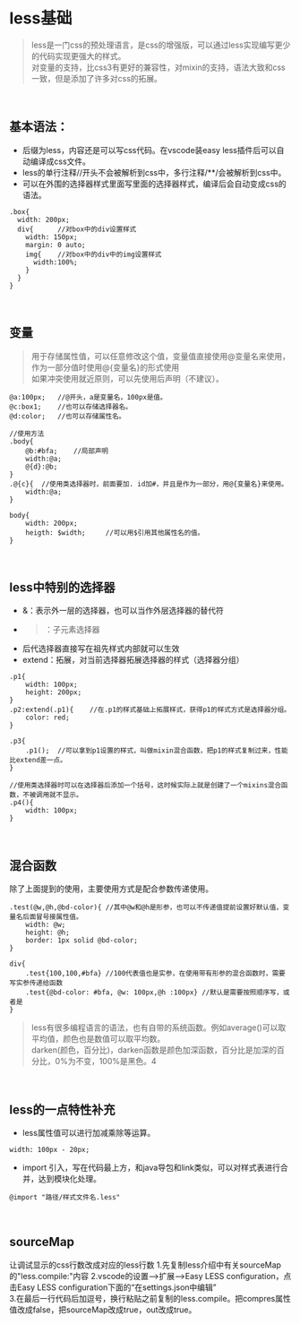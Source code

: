 # less基础
> less是一门css的预处理语言，是css的增强版，可以通过less实现编写更少的代码实现更强大的样式。<br/>
对变量的支持，比css3有更好的兼容性，对mixin的支持，语法大致和css一致，但是添加了许多对css的拓展。

<br/>

基本语法：
---
- 后缀为less，内容还是可以写css代码。在vscode装easy less插件后可以自动编译成css文件。
- less的单行注释//开头不会被解析到css中，多行注释/**/会被解析到css中。
- 可以在外围的选择器样式里面写里面的选择器样式，编译后会自动变成css的语法。
```
.box{
  width: 200px;
  div{		//对box中的div设置样式
    width: 150px;
    margin: 0 auto;
    img{	//对box中的div中的img设置样式
      width:100%;
    }
  }
}
```

<br/>

变量
---
> 用于存储属性值，可以任意修改这个值，变量值直接使用@变量名来使用，作为一部分值时使用@{变量名}的形式使用<br/>
如果冲突使用就近原则，可以先使用后声明（不建议）。

```
@a:100px;	//@开头，a是变量名，100px是值。
@c:box1;	//也可以存储选择器名。
@d:color;	//也可以存储属性名。

//使用方法
.body{
	@b:#bfa;	//局部声明
	width:@a;
	@{d}:@b;
}
.@{c}{	//使用类选择器时，前面要加. id加#，并且是作为一部分，用@{变量名}来使用。
	width:@a;
}
```

```
body{
	width: 200px;
	heigth: $width;		//可以用$引用其他属性名的值。
}
```

<br/>

less中特别的选择器
---
- &：表示外一层的选择器，也可以当作外层选择器的替代符
- >：子元素选择器
- 后代选择器直接写在祖先样式内部就可以生效
- extend：拓展，对当前选择器拓展选择器的样式（选择器分组）
```
.p1{
	width: 100px;
	height: 200px;
}
.p2:extend(.p1){	//在.p1的样式基础上拓展样式，获得p1的样式方式是选择器分组。
	color: red;
}

.p3{
	.p1();	//可以拿到p1设置的样式，叫做mixin混合函数，把p1的样式复制过来，性能比extend差一点。
}

//使用类选择器时可以在选择器后添加一个括号，这时候实际上就是创建了一个mixins混合函数，不被调用就不显示。
.p4(){
	width: 100px;
}
```

<br/>

混合函数
---
除了上面提到的使用，主要使用方式是配合参数传递使用。
```
.test(@w,@h,@bd-color){	//其中@w和@h是形参，也可以不传递值提前设置好默认值，变量名后面冒号接属性值。
	width: @w;
	height: @h;
	border: 1px solid @bd-color;
}

div{
	.test{100,100,#bfa}	//100代表值也是实参，在使用带有形参的混合函数时，需要写实参传递给函数
	.test{@bd-color: #bfa, @w: 100px,@h :100px}	//默认是需要按照顺序写，或者是
}
```
> less有很多编程语言的语法，也有自带的系统函数。例如average()可以取平均值，颜色也是数值可以取平均数。<br/>
> darken(颜色，百分比)，darken函数是颜色加深函数，百分比是加深的百分比，0%为不变，100%是黑色。4

<br/>

less的一点特性补充
---
- less属性值可以进行加减乘除等运算。
```
width: 100px - 20px;
```
- import 引入，写在代码最上方，和java导包和link类似，可以对样式表进行合并，达到模块化处理。
```
@import "路径/样式文件名.less"
```

<br/>

sourceMap
---
让调试显示的css行数改成对应的less行数
1.先复制less介绍中有关sourceMap的"less.compile:"内容
2.vscode的设置——>扩展——>Easy LESS configuration，点击Easy LESS configuration下面的“在settings.json中编辑” <br/>
3.在最后一行代码后加逗号，换行粘贴之前复制的less.compile。把compres属性值改成false，把sourceMap改成true，out改成true。
